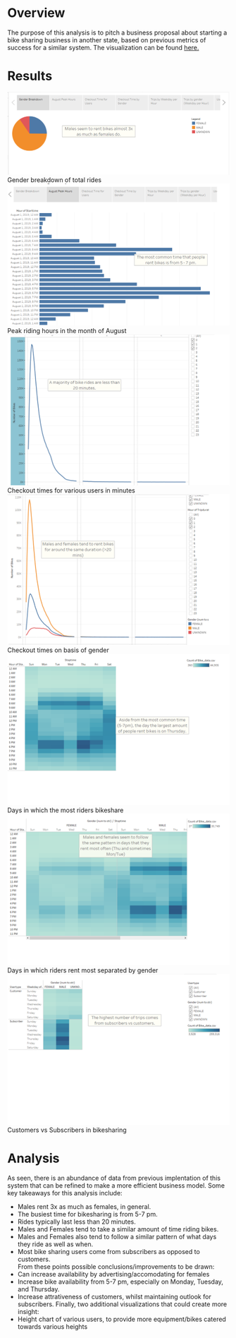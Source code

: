 # Overview
The purpose of this analysis is to pitch a business proposal about starting a bike sharing business in another state, based on previous metrics of success for a similar system. The visualization can be found [here.](https://public.tableau.com/app/profile/patrick.mercado2703/viz/CitiBike_16685554097710/CitiBikeChallengeStory?publish=yes)
# Results
![results](https://github.com/pmercado625/bikesharing/blob/main/images/Gender_breakdown.png?raw=true)  
Gender breakdown of total rides  
![results](https://github.com/pmercado625/bikesharing/blob/main/images/August_peak.png?raw=true)
Peak riding hours in the month of August
![results](https://github.com/pmercado625/bikesharing/blob/main/images/Checkout_time_users.png?raw=true)
Checkout times for various users in minutes
![results](https://github.com/pmercado625/bikesharing/blob/main/images/Checkout_time_gender.png?raw=true)
Checkout times on basis of gender
![results](https://github.com/pmercado625/bikesharing/blob/main/images/Trips_by_weekday_hour.png?raw=true)
Days in which the most riders bikeshare 
![results](https://github.com/pmercado625/bikesharing/blob/main/images/Trips_by_gender.png?raw=true)
Days in which riders rent most separated by gender
![results](https://github.com/pmercado625/bikesharing/blob/main/images/User_trips_weekday.png?raw=true)
Customers vs Subscribers in bikesharing
# Analysis
As seen, there is an abundance of data from previous implentation of this system that can be refined to make a more efficient business model. Some key takeaways for this analysis include:
- Males rent 3x as much as females, in general.
- The busiest time for bikesharing is from 5-7 pm.
- Rides typically last less than 20 minutes.
- Males and Females tend to take a similar amount of time riding bikes.
- Males and Females also tend to follow a similar pattern of what days they ride as well as when.
- Most bike sharing users come from subscribers as opposed to customers.  
From these points possible conclusions/improvements to be drawn:
- Can increase availability by advertising/accomodating for females
- Increase bike availability from 5-7 pm, especially on Monday, Tuesday, and Thursday.
- Increase attrativeness of customers, whilst maintaining outlook for subscribers.
Finally, two additional visualizations that could create more insight:
- Height chart of various users, to provide more equipment/bikes catered towards various heights
